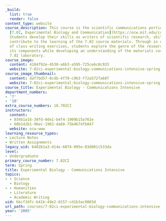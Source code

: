 ```yaml
---
_build:
  list: true
  render: false
content_type: website
course_description: This course is the scientific communications portion of course
  [7.02, Experimental Biology and Communication](https://ocw.mit.edu/courses/7-02-experimental-biology-communication-spring-2005/).
  Students develop their skills as writers of scientific research, skills that also
  contribute to the learning of the 7.02 course materials. Through in class and out
  of class writing exercises, students explore the genre of the research article and
  its components while developing an understanding of the materials covered in the
  7.02 laboratory.
course_image:
  content: 4184f92e-4530-a6b3-a595-725ce6c8c933
  website: 7-02ci-experimental-biology-communications-intensive-spring-2005
course_image_thumbnail:
  content: daf7bd57-0cdb-4f70-c963-f72a572fa68f
  website: 7-02ci-experimental-biology-communications-intensive-spring-2005
course_title: Experimental Biology - Communications Intensive
department_numbers:
- '7'
- '10'
extra_course_numbers: 10.702CI
instructors:
  content:
  - 034b1a16-30fd-0de1-b4f4-1909b15a761e
  - 60b142b1-96ec-1963-da68-75b4674fb047
  website: ocw-www
learning_resource_types:
- Lecture Notes
- Written Assignments
legacy_uid: 6402b1a3-d14e-6074-995e-03d001c533da
level:
- Undergraduate
primary_course_number: 7.02CI
term: Spring
title: Experimental Biology - Communications Intensive
topics:
- - Science
  - Biology
- - Humanities
  - Literature
  - Academic Writing
uid: bbcf3dfc-b41b-49e2-8157-cd1b3ac9865d
url_path: courses/7-02ci-experimental-biology-communications-intensive-spring-2005
year: '2005'
---
```

